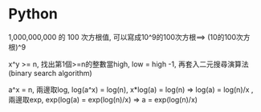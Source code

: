 # Python
1,000,000,000 的 100 次⽅根值, 可以寫成10^9的100次方根==> (10的100次方根)^9

x^y >= n, 找出第1個>=n的整數當high, low = high -1, 再套入二元搜尋演算法 (binary search algorithm)

a^x = n, 兩邊取log, log(a^x) = log(n), x*log(a) = log(n) => log(a) = log(n)/x , 兩邊取exp, exp(log(a) = exp(log(n)/x) => a = exp(log(n)/x) 
